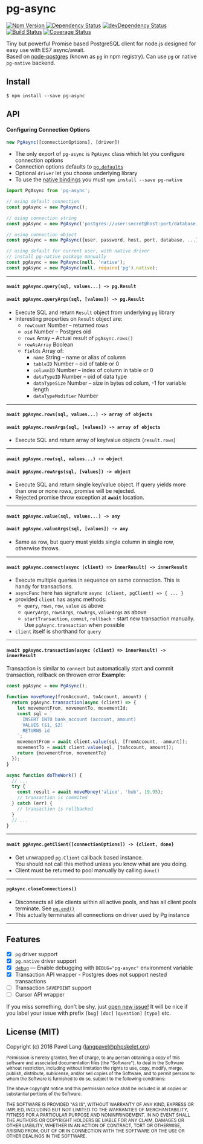 # pg-async 
[![Npm Version](https://badge.fury.io/js/pg-async.svg)](https://badge.fury.io/js/pg-async)
[![Dependency Status](https://david-dm.org/langpavel/node-pg-async.svg)](https://david-dm.org/langpavel/node-pg-async)
[![devDependency Status](https://david-dm.org/langpavel/node-pg-async/dev-status.svg)](https://david-dm.org/langpavel/node-pg-async#info=devDependencies)
[![Build Status](https://circleci.com/gh/langpavel/node-pg-async.svg?style=shield)](https://circleci.com/gh/langpavel/node-pg-async) 
[![Coverage Status](https://coveralls.io/repos/github/langpavel/node-pg-async/badge.svg?branch=master)](https://coveralls.io/github/langpavel/node-pg-async?branch=master)

Tiny but powerful Promise based PostgreSQL client for node.js
designed for easy use with ES7 async/await.<br/>
Based on [node-postgres](https://github.com/brianc/node-postgres) (known as `pg` in npm registry).
Can use `pg` or native `pg-native` backend.

## Install

```
$ npm install --save pg-async
```

## API

#### Configuring Connection Options
```js
new PgAsync([connectionOptions], [driver])
```

* The only export of `pg-async` is `PgAsync` class which let you configure connection options
* Connection options defaults to [`pg.defaults`](https://github.com/brianc/node-postgres/wiki/pg#pgdefaults)
* Optional `driver` let you choose underlying library
* To use the [native bindings](https://github.com/brianc/node-pg-native.git) you must `npm install --save pg-native`

```js
import PgAsync from 'pg-async';

// using default connection
const pgAsync = new PgAsync();

// using connection string
const pgAsync = new PgAsync('postgres://user:secret@host:port/database');

// using connection object
const pgAsync = new PgAsync({user, password, host, port, database, ...});

// using default for current user, with native driver
// install pg-native package manually
const pgAsync = new PgAsync(null, 'native');
const pgAsync = new PgAsync(null, require('pg').native);
```

---

#### `await pgAsync.query(sql, values...) -> pg.Result`
#### `await pgAsync.queryArgs(sql, [values]) -> pg.Result`

* Execute SQL and return `Result` object from underlying `pg` library
* Interesting properties on `Result` object are:
  * `rowCount` Number ­– returned rows
  * `oid` Number ­– Postgres oid
  * `rows` Array ­– Actual result of `pgAsync.rows()`
  * `rowAsArray` Boolean
  * `fields` Array of:
    * `name` String ­– name or alias of column
    * `tableID` Number ­– oid of table or 0
    * `columnID` Number ­– index of column in table or 0
    * `dataTypeID` Number ­– oid of data type
    * `dataTypeSize` Number ­– size in bytes od colum, -1 for variable length
    * ­`dataTypeModifier` Number 

---

#### `await pgAsync.rows(sql, values...) -> array of objects`
#### `await pgAsync.rowsArgs(sql, [values]) -> array of objects`

* Execute SQL and return array of key/value objects (`result.rows`)

---

#### `await pgAsync.row(sql, values...) -> object`
#### `await pgAsync.rowArgs(sql, [values]) -> object`

* Execute SQL and return single key/value object.
  If query yields more than one or none rows, promise will be rejected.
* Rejected promise throw exception at **`await`** location.

---

#### `await pgAsync.value(sql, values...) -> any`
#### `await pgAsync.valueArgs(sql, [values]) -> any`

* Same as row, but query must yields single column in single row, otherwise throws.

---

#### `await pgAsync.connect(async (client) => innerResult) -> innerResult`

* Execute multiple queries in sequence on same connection. This is handy for transactions.
* `asyncFunc` here has signature `async (client, pgClient) => { ... }`
* provided `client` has async methods:
  * `query`, `rows`, `row`, `value` as above
  * `queryArgs`, `rowsArgs`, `rowArgs`, `valueArgs` as above
  * `startTransaction`, `commit`, `rollback` - start new transaction manually. Use `pgAsync.transaction` when possible
* `client` itself is shorthand for `query`

---

#### `await pgAsync.transaction(async (client) => innerResult) -> innerResult`

Transaction is similar to `connect` but automatically start and commit transaction,
rollback on throwen error
__Example:__

```js
const pgAsync = new PgAsync();

function moveMoney(fromAccount, toAccount, amount) {
  return pgAsync.transaction(async (client) => {
    let movementFrom, movementTo, movementId;
    const sql = `
      INSERT INTO bank_account (account, amount)
      VALUES ($1, $2)
      RETURNS id
    `;
    movementFrom = await client.value(sql, [fromAccount, -amount]);
    movementTo = await client.value(sql, [toAccount, amount]);
    return {movementFrom, movementTo}
  });
}

async function doTheWork() {
  // ...
  try {
    const result = await moveMoney('alice', 'bob', 19.95);
    // transaction is commited
  } catch (err) {
    // transaction is rollbacked
  }
  // ...
}
```

---

#### `await pgAsync.getClient([connectionOptions]) -> {client, done}`

* Get unwrapped `pg.Client` callback based instance.<br/>
  You should not call this method unless you know what are you doing.
* Client must be returned to pool manually by calling `done()`

---

#### `pgAsync.closeConnections()`

* Disconnects all idle clients within all active pools, and has all client pools terminate.
  See [`pg.end()`](https://github.com/brianc/node-postgres/wiki/pg#end)
* This actually terminates all connections on driver used by Pg instance

---

## Features

 * [x] `pg` driver support
 * [x] `pg.native` driver support
 * [x] [`debug`](https://github.com/visionmedia/debug#readme) — Enable debugging with `DEBUG="pg-async"` environment variable
 * [x] Transaction API wrapper - Postgres does not support nested transactions
 * [ ] Transaction `SAVEPOINT` support
 * [ ] Cursor API wrapper

If you miss something, don't be shy, just
[open new issue!](https://github.com/langpavel/node-pg-async/issues)
It will be nice if you label your issue with prefix `[bug]` `[doc]` `[question]` `[typo]`
etc.

## License (MIT)

Copyright (c) 2016 Pavel Lang (langpavel@phpskelet.org)

<small>
Permission is hereby granted, free of charge, to any person obtaining a copy of this software and associated documentation files (the "Software"), to deal in the Software without restriction, including without limitation the rights to use, copy, modify, merge, publish, distribute, sublicense, and/or sell copies of the Software, and to permit persons to whom the Software is furnished to do so, subject to the following conditions:

The above copyright notice and this permission notice shall be included in all copies or substantial portions of the Software.

THE SOFTWARE IS PROVIDED "AS IS", WITHOUT WARRANTY OF ANY KIND, EXPRESS OR IMPLIED, INCLUDING BUT NOT LIMITED TO THE WARRANTIES OF MERCHANTABILITY, FITNESS FOR A PARTICULAR PURPOSE AND NONINFRINGEMENT. IN NO EVENT SHALL THE AUTHORS OR COPYRIGHT HOLDERS BE LIABLE FOR ANY CLAIM, DAMAGES OR OTHER LIABILITY, WHETHER IN AN ACTION OF CONTRACT, TORT OR OTHERWISE, ARISING FROM, OUT OF OR IN CONNECTION WITH THE SOFTWARE OR THE USE OR OTHER DEALINGS IN THE SOFTWARE.
</small>
